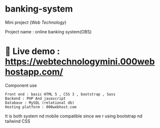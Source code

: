 


# banking-system
Mini project (_Web Technology_)


Project name : online banking system(OBS) 


# 🎯  Live demo  : https://webtechnologymini.000webhostapp.com/



Component use
```
Front end : basic HTML 5 , CSS 3 , bootstrap , Sass 
Backend : PHP And javascript 
Database : MySQL (relational db) 
Hosting platform : 000webhost.com 
```

It is both system nd mobile compatible since  we r using bootstrap nd tailwind CSS  
